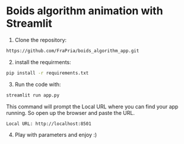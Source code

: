 # Boids algorithm animation with Streamlit

1. Clone the repository:
```sh
https://github.com/FraPria/boids_algorithm_app.git
```

2. install the requirments:
```sh
pip install -r requirements.txt
```

3. Run the code with:
```sh
streamlit run app.py 
```
This command will prompt the Local URL where you can find your app running. So open up the browser and paste the URL.

```
Local URL: http://localhost:8501
```

4. Play with parameters and enjoy :)